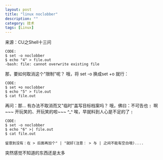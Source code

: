 ```yaml
---
layout: post
title: "linux noclobber"
description: ""
category: 技术
tags: [Linux]
---
```



来源：CU之Shell十三问

	CODE:
	$ set -o noclobber
	$ echo "4" > file.out
	-bash: file: cannot overwrite existing file

那，要如何取消这个"限制"呢？
哦，将 set -o 换成set +o 就行：

	CODE:
	$ set +o noclobber
	$ echo "5" > file.out
	$ cat file.out

再问：那... 有办法不取消而又"临时"盖写目标档案吗？
哦，佛曰：不可告也﹗
啊~~~ 开玩笑的、开玩笑的啦~~~ ^_^ 唉，早就料到人心是不足的了﹗

	CODE:
	$ set -o noclobber
	$ echo "6" >| file.out
	$ cat file.out

```
留意到没有：在 > 后面再加个" | "就好(注意： > 与 | 之间不能有空白哦)....
```
	
突然感觉不知道的东西还是太多